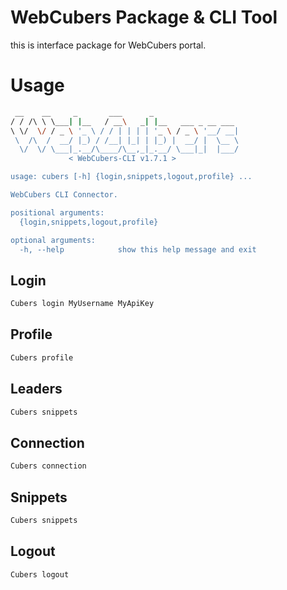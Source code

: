 # WebCubers Package & CLI Tool

this is interface package for WebCubers portal.

# Usage
```bash
 __    __     _       ___      _
/ / /\ \ \___| |__   / __\   _| |__   ___ _ __ ___
\ \/  \/ / _ \ '_ \ / / | | | | '_ \ / _ \ '__/ __|
 \  /\  /  __/ |_) / /__| |_| | |_) |  __/ |  \__ \
  \/  \/ \___|_.__/\____/\__,_|_.__/ \___|_|  |___/
             < WebCubers-CLI v1.7.1 >

usage: cubers [-h] {login,snippets,logout,profile} ...

WebCubers CLI Connector.

positional arguments:
  {login,snippets,logout,profile}

optional arguments:
  -h, --help            show this help message and exit
```

## Login
```bash
Cubers login MyUsername MyApiKey
```
## Profile
```bash
Cubers profile
```
## Leaders
```bash
Cubers snippets
```
## Connection
```bash
Cubers connection
```
## Snippets
```bash
Cubers snippets
```
## Logout
```bash
Cubers logout
```